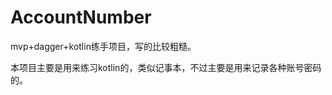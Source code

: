 # AccountNumber
mvp+dagger+kotlin练手项目，写的比较粗糙。

本项目主要是用来练习kotlin的，类似记事本，不过主要是用来记录各种账号密码的。

[](https://github.com/T-bright/AccountNumber/blob/master/pic/a.png)
[](https://github.com/T-bright/AccountNumber/blob/master/pic/b.png)
[](https://github.com/T-bright/AccountNumber/blob/master/pic/c.png)
[](https://github.com/T-bright/AccountNumber/blob/master/pic/d.png)
